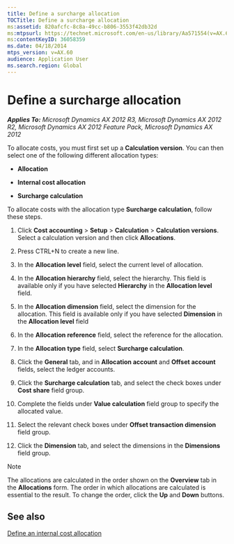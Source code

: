 ```yaml
---
title: Define a surcharge allocation
TOCTitle: Define a surcharge allocation
ms:assetid: 820afcfc-8c8a-49cc-b806-3553f42db32d
ms:mtpsurl: https://technet.microsoft.com/en-us/library/Aa571554(v=AX.60)
ms:contentKeyID: 36058359
ms.date: 04/18/2014
mtps_version: v=AX.60
audience: Application User
ms.search.region: Global
---
```


# Define a surcharge allocation 


_**Applies To:** Microsoft Dynamics AX 2012 R3, Microsoft Dynamics AX 2012 R2, Microsoft Dynamics AX 2012 Feature Pack, Microsoft Dynamics AX 2012_

To allocate costs, you must first set up a **Calculation version**. You can then select one of the following different allocation types:

  - **Allocation**

  - **Internal cost allocation**

  - **Surcharge calculation**

To allocate costs with the allocation type **Surcharge calculation**, follow these steps.

1.  Click **Cost accounting** \> **Setup** \> **Calculation** \> **Calculation versions**. Select a calculation version and then click **Allocations**.

2.  Press CTRL+N to create a new line.

3.  In the **Allocation level** field, select the current level of allocation.

4.  In the **Allocation hierarchy** field, select the hierarchy. This field is available only if you have selected **Hierarchy** in the **Allocation level** field.

5.  In the **Allocation dimension** field, select the dimension for the allocation. This field is available only if you have selected **Dimension** in the **Allocation level** field

6.  In the **Allocation reference** field, select the reference for the allocation.

7.  In the **Allocation type** field, select **Surcharge calculation**.

8.  Click the **General** tab, and in **Allocation account** and **Offset account** fields, select the ledger accounts.

9.  Click the **Surcharge calculation** tab, and select the check boxes under **Cost share** field group.

10. Complete the fields under **Value calculation** field group to specify the allocated value.

11. Select the relevant check boxes under **Offset transaction dimension** field group.

12. Click the **Dimension** tab, and select the dimensions in the **Dimensions** field group.


> [!NOTE]
> <P>The allocations are calculated in the order shown on the <STRONG>Overview</STRONG> tab in the <STRONG>Allocations</STRONG> form. The order in which allocations are calculated is essential to the result. To change the order, click the <STRONG>Up</STRONG> and <STRONG>Down</STRONG> buttons.</P>



## See also

[Define an internal cost allocation](define-an-internal-cost-allocation.md)

  


